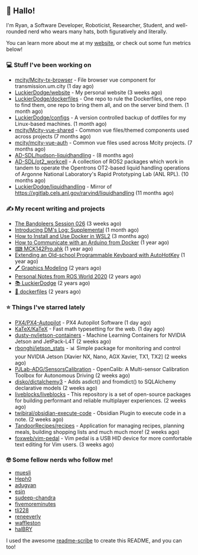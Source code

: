 ## 👋 Hallo!

I'm Ryan, a Software Developer, Roboticist, Researcher, Student, and well-rounded nerd who wears many hats, both figuratively and literally.

You can learn more about me at my [website](https://ryandlewis.dev), or check out some fun metrics below!

### 💻 Stuff I've been working on

- [mcity/Mcity-tx-browser](https://github.com/mcity/Mcity-tx-browser) - File browser vue component for transmission.um.city (1 day ago)
- [LuckierDodge/website](https://github.com/LuckierDodge/website) - My personal website (3 weeks ago)
- [LuckierDodge/dockerfiles](https://github.com/LuckierDodge/dockerfiles) - One repo to rule the Dockerfiles, one repo to find them, one repo to bring them all, and on the server bind them. (1 month ago)
- [LuckierDodge/configs](https://github.com/LuckierDodge/configs) - A version controlled backup of dotfiles for my Linux-based machines. (1 month ago)
- [mcity/Mcity-vue-shared](https://github.com/mcity/Mcity-vue-shared) - Common vue files/themed components used across projects (7 months ago)
- [mcity/mcity-vue-auth](https://github.com/mcity/mcity-vue-auth) - Common vue files used across Mcity projects. (7 months ago)
- [AD-SDL/hudson-liquidhandling](https://github.com/AD-SDL/hudson-liquidhandling) -  (8 months ago)
- [AD-SDL/ot2_workcell](https://github.com/AD-SDL/ot2_workcell) - A collection of ROS2 packages which work in tandem to operate the Opentrons OT2-based liquid handling operations of Argonne National Laboratory&#39;s Rapid Prototyping Lab (ANL RPL). (10 months ago)
- [LuckierDodge/liquidhandling](https://github.com/LuckierDodge/liquidhandling) - Mirror of https://xgitlab.cels.anl.gov/rarvind/liquidhandling (11 months ago)

### ✍ My recent writing and projects

- [The Bandoleers Session 026](https://ryandlewis.dev/posts/ttrpg/thebandoleers026/) (3 weeks ago)
- [Introducing DM&#39;s Log: Supplemental](https://ryandlewis.dev/posts/ttrpg/introducingdmslog/) (1 month ago)
- [How to Install and Use Docker in WSL2](https://ryandlewis.dev/posts/howtowsldocker/) (3 months ago)
- [How to Communicate with an Arduino from Docker](https://ryandlewis.dev/posts/howtoarduinodocker/) (1 year ago)
- [⌨ MCK142Pro.ahk](https://ryandlewis.dev/projects/mck142pro/) (1 year ago)
- [Extending an Old-school Programmable Keyboard with AutoHotKey](https://ryandlewis.dev/posts/mck142pro/) (1 year ago)
- [🖊 Graphics Modeling](https://ryandlewis.dev/projects/graphics/) (2 years ago)
- [Personal Notes from ROS World 2020](https://ryandlewis.dev/posts/rosworld2020/) (2 years ago)
- [📚 LuckierDodge](https://ryandlewis.dev/projects/README/) (2 years ago)
- [🐋 dockerfiles](https://ryandlewis.dev/projects/dockerfiles/) (2 years ago)

### ⭐ Things I've starred lately

- [PX4/PX4-Autopilot](https://github.com/PX4/PX4-Autopilot) - PX4 Autopilot Software (1 day ago)
- [KaTeX/KaTeX](https://github.com/KaTeX/KaTeX) - Fast math typesetting for the web. (1 day ago)
- [dusty-nv/jetson-containers](https://github.com/dusty-nv/jetson-containers) - Machine Learning Containers for NVIDIA Jetson and JetPack-L4T (2 weeks ago)
- [rbonghi/jetson_stats](https://github.com/rbonghi/jetson_stats) - 📊 Simple package for monitoring and control your NVIDIA Jetson [Xavier NX, Nano, AGX Xavier, TX1, TX2] (2 weeks ago)
- [PJLab-ADG/SensorsCalibration](https://github.com/PJLab-ADG/SensorsCalibration) - OpenCalib: A Multi-sensor Calibration Toolbox for Autonomous Driving (2 weeks ago)
- [disko/dictalchemy3](https://github.com/disko/dictalchemy3) - Adds asdict() and fromdict() to SQLAlchemy declarative models (2 weeks ago)
- [liveblocks/liveblocks](https://github.com/liveblocks/liveblocks) - This repository is a set of open-source packages for building performant and reliable multiplayer experiences. (2 weeks ago)
- [twibiral/obsidian-execute-code](https://github.com/twibiral/obsidian-execute-code) - Obsidian Plugin to execute code in a note. (2 weeks ago)
- [TandoorRecipes/recipes](https://github.com/TandoorRecipes/recipes) - Application for managing recipes, planning meals, building shopping lists and much much more! (2 weeks ago)
- [foxweb/vim-pedal](https://github.com/foxweb/vim-pedal) - Vim pedal is a USB HID device for more comfortable text editing for Vim users. (3 weeks ago)

### 🤓 Some fellow nerds who follow me!

- [muesli](https://github.com/muesli)
- [Heph0](https://github.com/Heph0)
- [adugyan](https://github.com/adugyan)
- [esin](https://github.com/esin)
- [sudeep-chandra](https://github.com/sudeep-chandra)
- [fivemoreminutes](https://github.com/fivemoreminutes)
- [tli228](https://github.com/tli228)
- [reneeverly](https://github.com/reneeverly)
- [waffleston](https://github.com/waffleston)
- [halBRY](https://github.com/halBRY)

I used the awesome [readme-scribe](https://github.com/muesli/readme-scribe) to create this README, and you can too!
